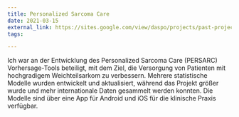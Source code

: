 ```yaml
---
title: Personalized Sarcoma Care
date: 2021-03-15
external_link: https://sites.google.com/view/daspo/projects/past-projects/soft-tissue-sarcoma
tags:

---
```


Ich war an der Entwicklung des Personalized Sarcoma Care (PERSARC) Vorhersage-Tools beteiligt, mit dem Ziel, die Versorgung von Patienten mit hochgradigem Weichteilsarkom zu verbessern. Mehrere statistische Modelle wurden entwickelt und aktualisiert, während das Projekt größer wurde und mehr internationale Daten gesammelt werden konnten. Die Modelle sind über eine App für Android und iOS für die klinische Praxis verfügbar.

<!--more-->
